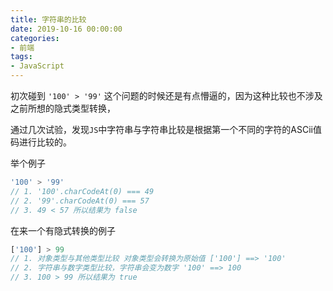 ```yaml
---
title: 字符串的比较
date: 2019-10-16 00:00:00
categories: 
- 前端
tags:
- JavaScript
---
```


初次碰到 `'100' > '99'` 这个问题的时候还是有点懵逼的，因为这种比较也不涉及之前所想的隐式类型转换，

通过几次试验，发现`JS`中字符串与字符串比较是根据第一个不同的字符的ASCii值码进行比较的。

举个例子

```javascript
'100' > '99'
// 1. '100'.charCodeAt(0) === 49
// 2. '99'.charCodeAt(0) === 57
// 3. 49 < 57 所以结果为 false
```

在来一个有隐式转换的例子

```javascript
['100'] > 99
// 1. 对象类型与其他类型比较 对象类型会转换为原始值 ['100'] ==> '100'
// 2. 字符串与数字类型比较，字符串会变为数字 '100' ==> 100
// 3. 100 > 99 所以结果为 true
```



